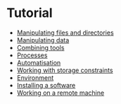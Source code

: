 ---
---

Tutorial
========

- [Manipulating files and directories](manipulating_files_and_directories)
- [Manipulating data](manipulating_data)
- [Combining tools](combining_tools)
- [Processes](processes)
- [Automatisation](automatisation)
- [Working with storage constraints](working_with_storage_constraints)
- [Environment](environment)
- [Installing a software](installing_a_software)
- [Working on a remote machine](working_on_a_remote_machine)
